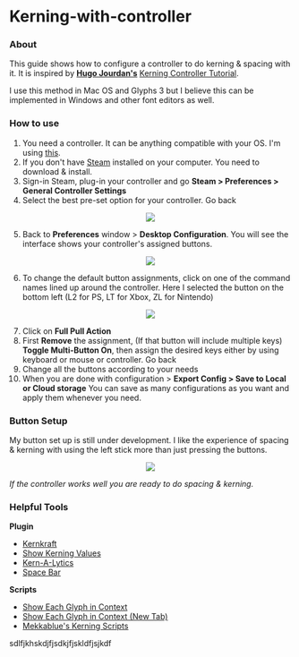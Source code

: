 # Kerning-with-controller

### **About**
This guide shows how to configure a controller to do kerning & spacing with it. It is inspired by [**Hugo Jourdan's**](https://github.com/HugoJourdan) [Kerning Controller Tutorial](https://docs.google.com/document/d/1FtsCM5Hu08y_zwmhZrpfGrsRDGifYJr5KRW-ZlnIMwM/edit).

I use this method in Mac OS and Glyphs 3 but I believe this can be implemented in Windows and other font editors as well.

### **How to use**
1. You need a controller. It can be anything compatible with your OS. I'm using [this](https://www.powera.com/p/nintendo/nintendo-switch/controllers/wired/enhanced-wired-controller-for-nintendo-switch-purple-frost-1513054-01/).
2. If you don't have [Steam](https://store.steampowered.com/about/) installed on your computer. You need to download & install.
3. Sign-in Steam, plug-in your controller and go **Steam > Preferences > General Controller Settings**
4. Select the best pre-set option for your controller. Go back
<p align="center">
<img src="https://raw.githubusercontent.com/obiobik/Kerning-with-controller/master/images/GeneralControllerSettings.jpeg">

5. Back to **Preferences** window > **Desktop Configuration**. You will see the interface shows your controller's assigned buttons.
<p align="center">
<img src="https://raw.githubusercontent.com/obiobik/Kerning-with-controller/master/images/DesktopConfigration.jpeg">

6. To change the default button assignments, click on one of the command names lined up around the controller. Here I selected the button on the bottom left (L2 for PS, LT for Xbox, ZL for Nintendo)
<p align="center">
<img src="https://raw.githubusercontent.com/obiobik/Kerning-with-controller/master/images/Desktop_Configration.jpeg?token=GHSAT0AAAAAABXL542UY4UVLCDH77X6SQ36YYE73WA">

7. Click on **Full Pull Action**
8.  First **Remove** the assignment, (If that button will include multiple keys) **Toggle Multi-Button On**, then assign the desired keys either by using keyboard or mouse or controller. Go back
9. Change all the buttons according to your needs
10. When you are done with configuration > **Export Config > Save to Local or Cloud storage** You can save as many configurations as you want and apply them whenever you need.

### **Button Setup**
My button set up is still under development. I like the experience of spacing & kerning with using the left stick more than just pressing the buttons.
<p align="center">
<img src="https://raw.githubusercontent.com/obiobik/Kerning-with-controller/master/images/Desktop_Configration.jpeg?token=GHSAT0AAAAAABXL542UY4UVLCDH77X6SQ36YYE73WA">


*If the controller works well you are ready to do spacing & kerning.*
[]()
### **Helpful Tools**
**Plugin**
* [Kernkraft](https://github.com/bBoxType/Kernkraft)
* [Show Kerning Values](https://github.com/mekkablue/KerningValues)
* [Kern-A-Lytics](https://github.com/schriftgestalt/kernalytics-rf-ext)
* [Space Bar](https://github.com/yanone/spacebar)

**Scripts**
* [Show Each Glyph in Context](https://github.com/weiweihuanghuang/wei-glyphs-scripts/blob/master/Spacing/Show%20Each%20in%20Context%20Replace.py)
* [Show Each Glyph in Context (New Tab)](https://github.com/weiweihuanghuang/wei-glyphs-scripts/blob/master/Spacing/Show%20Each%20in%20Context.py)
* [Mekkablue's Kerning Scripts](https://github.com/mekkablue/Glyphs-Scripts/tree/master/Kerning)





sdlfjkhskdjfjsdkjfjskldfjsjkdf
